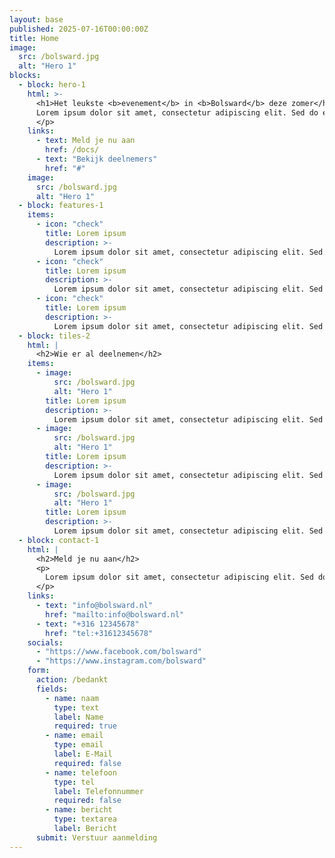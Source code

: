 ```yaml
---
layout: base
published: 2025-07-16T00:00:00Z
title: Home
image:
  src: /bolsward.jpg
  alt: "Hero 1"
blocks:
  - block: hero-1
    html: >-
      <h1>Het leukste <b>evenement</b> in <b>Bolsward</b> deze zomer</h1> <p>
      Lorem ipsum dolor sit amet, consectetur adipiscing elit. Sed do eiusmod tempor incididunt ut labore et dolore magna aliqua.
      </p>
    links:
      - text: Meld je nu aan
        href: /docs/
      - text: "Bekijk deelnemers"
        href: "#"
    image:
      src: /bolsward.jpg
      alt: "Hero 1"
  - block: features-1
    items:
      - icon: "check"
        title: Lorem ipsum
        description: >-
          Lorem ipsum dolor sit amet, consectetur adipiscing elit. Sed do eiusmod tempor incididunt ut labore et dolore magna aliqua.
      - icon: "check"
        title: Lorem ipsum
        description: >-
          Lorem ipsum dolor sit amet, consectetur adipiscing elit. Sed do eiusmod tempor incididunt ut labore et dolore magna aliqua.
      - icon: "check"
        title: Lorem ipsum
        description: >-
          Lorem ipsum dolor sit amet, consectetur adipiscing elit. Sed do eiusmod tempor incididunt ut labore et dolore magna aliqua.
  - block: tiles-2
    html: |
      <h2>Wie er al deelnemen</h2>
    items:
      - image:
          src: /bolsward.jpg
          alt: "Hero 1"
        title: Lorem ipsum
        description: >-
          Lorem ipsum dolor sit amet, consectetur adipiscing elit. Sed do eiusmod tempor incididunt ut labore et dolore magna aliqua.
      - image:
          src: /bolsward.jpg
          alt: "Hero 1"
        title: Lorem ipsum
        description: >-
          Lorem ipsum dolor sit amet, consectetur adipiscing elit. Sed do eiusmod tempor incididunt ut labore et dolore magna aliqua.
      - image:
          src: /bolsward.jpg
          alt: "Hero 1"
        title: Lorem ipsum
        description: >-
          Lorem ipsum dolor sit amet, consectetur adipiscing elit. Sed do eiusmod tempor incididunt ut labore et dolore magna aliqua.
  - block: contact-1
    html: |
      <h2>Meld je nu aan</h2>
      <p>
        Lorem ipsum dolor sit amet, consectetur adipiscing elit. Sed do eiusmod tempor incididunt ut labore et dolore magna aliqua.
      </p>
    links:
      - text: "info@bolsward.nl"
        href: "mailto:info@bolsward.nl"
      - text: "+316 12345678"
        href: "tel:+31612345678"
    socials:
      - "https://www.facebook.com/bolsward"
      - "https://www.instagram.com/bolsward"
    form:
      action: /bedankt
      fields:
        - name: naam
          type: text
          label: Name
          required: true
        - name: email
          type: email
          label: E-Mail
          required: false
        - name: telefoon
          type: tel
          label: Telefonnummer
          required: false
        - name: bericht
          type: textarea
          label: Bericht
      submit: Verstuur aanmelding
---
```

